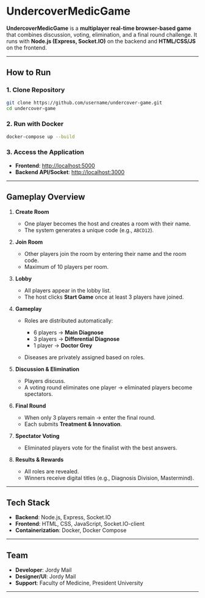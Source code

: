 # UndercoverMedicGame

**UndercoverMedicGame** is a **multiplayer real-time browser-based game** that combines discussion, voting, elimination, and a final round challenge.
It runs with **Node.js (Express, Socket.IO)** on the backend and **HTML/CSS/JS** on the frontend.

---



## How to Run

### 1. Clone Repository

```bash
git clone https://github.com/username/undercover-game.git
cd undercover-game
```

### 2. Run with Docker

```bash
docker-compose up --build
```

### 3. Access the Application

* **Frontend**: [http://localhost:5000](http://localhost:5000)
* **Backend API/Socket**: [http://localhost:3000](http://localhost:3000)

---

## Gameplay Overview

1. **Create Room**

   * One player becomes the host and creates a room with their name.
   * The system generates a unique code (e.g., `ABCD12`).

2. **Join Room**

   * Other players join the room by entering their name and the room code.
   * Maximum of 10 players per room.

3. **Lobby**

   * All players appear in the lobby list.
   * The host clicks **Start Game** once at least 3 players have joined.

4. **Gameplay**

   * Roles are distributed automatically:

     * 6 players → **Main Diagnose**
     * 3 players → **Differential Diagnose**
     * 1 player → **Doctor Grey**
   * Diseases are privately assigned based on roles.

5. **Discussion & Elimination**

   * Players discuss.
   * A voting round eliminates one player → eliminated players become spectators.

6. **Final Round**

   * When only 3 players remain → enter the final round.
   * Each submits **Treatment & Innovation**.

7. **Spectator Voting**

   * Eliminated players vote for the finalist with the best answers.

8. **Results & Rewards**

   * All roles are revealed.
   * Winners receive digital titles (e.g., Diagnosis Division, Mastermind).

---

## Tech Stack

* **Backend**: Node.js, Express, Socket.IO
* **Frontend**: HTML, CSS, JavaScript, Socket.IO-client
* **Containerization**: Docker, Docker Compose

---

## Team

* **Developer**: Jordy Mail
* **Designer/UI**: Jordy Mail
* **Support**: Faculty of Medicine, President University

---
